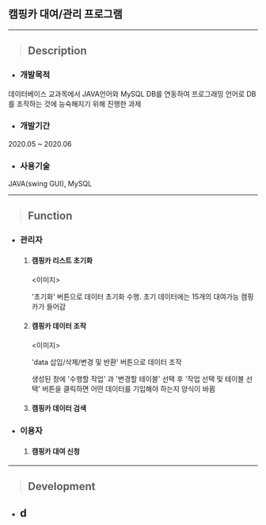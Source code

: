 ## 캠핑카 대여/관리 프로그램

---

> ## Description

- ### 개발목적

데이터베이스 교과목에서 JAVA언어와 MySQL DB를 연동하여 프로그래밍 언어로 DB를 조작하는 것에  능숙해지기 위해 진행한 과제




- ### 개발기간

2020.05 ~ 2020.06  


- ### 사용기술

JAVA(swing GUI), MySQL  

---

> ## Function

- ### 관리자

  1. #### 캠핑카 리스트 초기화

     <이미지>

     '초기화' 버튼으로 데이터 초기화 수행. 초기 데이터에는 15개의 대여가능 캠핑카가 들어감

  2. #### 캠핑카 데이터 조작

     <이미지>

     'data 삽입/삭제/변경 및 반환' 버튼으로 데이터 조작

     생성된 창에 '수행할 작업' 과 '변경할 테이블' 선택 후 '작업 선택 및 테이블 선택' 버튼을 클릭하면 어떤 데이터를 기입해야 하는지 양식이 바뀜

  3. #### 캠핑카 데이터 검색

- ### 이용자

  1. #### 캠핑카 대여 신청

---

> ## Development

- d
  - 

